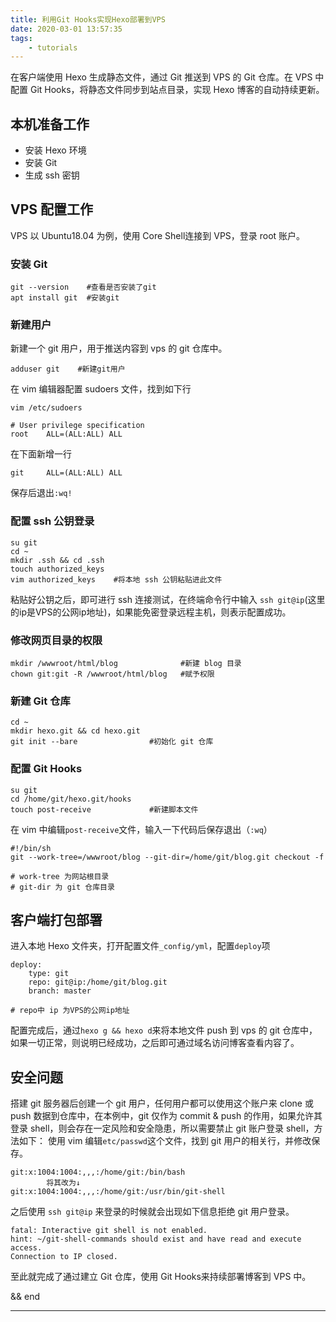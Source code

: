```yaml
---
title: 利用Git Hooks实现Hexo部署到VPS
date: 2020-03-01 13:57:35
tags:
    - tutorials
---
```


在客户端使用 Hexo 生成静态文件，通过 Git 推送到 VPS 的 Git 仓库。在 VPS 中配置 Git Hooks，将静态文件同步到站点目录，实现 Hexo 博客的自动持续更新。

## 本机准备工作
- 安装 Hexo 环境
- 安装 Git
- 生成 ssh 密钥

## VPS 配置工作
VPS 以 Ubuntu18.04 为例，使用 Core Shell连接到 VPS，登录 root 账户。

### 安装 Git
```
git --version    #查看是否安装了git
apt install git  #安装git
```

### 新建用户
新建一个 git 用户，用于推送内容到 vps 的 git 仓库中。
```
adduser git    #新建git用户
```
在 vim 编辑器配置 sudoers 文件，找到如下行
```
vim /etc/sudoers
```
```
# User privilege specification
root    ALL=(ALL:ALL) ALL
```
在下面新增一行
```
git     ALL=(ALL:ALL) ALL
```
保存后退出`:wq!`

### 配置 ssh 公钥登录
```
su git
cd ~
mkdir .ssh && cd .ssh
touch authorized_keys
vim authorized_keys    #将本地 ssh 公钥粘贴进此文件
```
粘贴好公钥之后，即可进行 ssh 连接测试，在终端命令行中输入 `ssh git@ip`(这里的ip是VPS的公网ip地址)，如果能免密登录远程主机，则表示配置成功。

### 修改网页目录的权限
```
mkdir /wwwroot/html/blog              #新建 blog 目录
chown git:git -R /wwwroot/html/blog   #赋予权限
```

### 新建 Git 仓库
```
cd ~
mkdir hexo.git && cd hexo.git
git init --bare                #初始化 git 仓库
```

### 配置 Git Hooks
```
su git
cd /home/git/hexo.git/hooks
touch post-receive             #新建脚本文件
```
在 vim 中编辑`post-receive`文件，输入一下代码后保存退出（`:wq`）
```
#!/bin/sh
git --work-tree=/wwwroot/blog --git-dir=/home/git/blog.git checkout -f

# work-tree 为网站根目录
# git-dir 为 git 仓库目录
```

## 客户端打包部署
进入本地 Hexo 文件夹，打开配置文件`_config/yml`，配置`deploy`项
```
deploy:
    type: git
    repo: git@ip:/home/git/blog.git 
    branch: master
    
# repo中 ip 为VPS的公网ip地址
```
配置完成后，通过`hexo g && hexo d`来将本地文件 push 到 vps 的 git 仓库中，如果一切正常，则说明已经成功，之后即可通过域名访问博客查看内容了。

## 安全问题
搭建 git 服务器后创建一个 git 用户，任何用户都可以使用这个账户来 clone 或 push 数据到仓库中，在本例中，git 仅作为 commit & push 的作用，如果允许其登录 shell，则会存在一定风险和安全隐患，所以需要禁止 git 账户登录 shell，方法如下：
使用 vim 编辑`etc/passwd`这个文件，找到 git 用户的相关行，并修改保存。
```
git:x:1004:1004:,,,:/home/git:/bin/bash
        将其改为↓
git:x:1004:1004:,,,:/home/git:/usr/bin/git-shell
```
之后使用 `ssh git@ip` 来登录的时候就会出现如下信息拒绝 git 用户登录。
```
fatal: Interactive git shell is not enabled.
hint: ~/git-shell-commands should exist and have read and execute access.
Connection to IP closed.
```

至此就完成了通过建立 Git 仓库，使用 Git Hooks来持续部署博客到 VPS 中。

&&
end

---